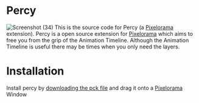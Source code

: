 # Percy
![Screenshot (34)](https://github.com/TheLsbt/Percy/assets/141819348/d6e948d5-3d19-4a41-a765-c5d21a152fc7)
This is the source code for Percy (a [Pixelorama](https://github.com/Orama-Interactive/Pixelorama) extension).
Percy is a open source extension for [Pixelorama](https://github.com/Orama-Interactive/Pixelorama) which aims to free you from the grip of the Animation Timeline.
Although the Animation Timeline is useful there may be times when you only need the layers.

# Installation
Install percy by [downloading the pck file](https://github.com/TheLsbt/PixeloramaExtensions/blob/master/Percy.pck) and drag it onto a [Pixelorama](https://github.com/Orama-Interactive/Pixelorama) Window



